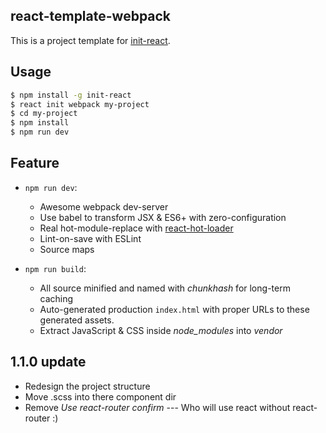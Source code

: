 ## react-template-webpack

This is a project template for [init-react](https://github.com/yeild/init-react).

## Usage

``` bash
$ npm install -g init-react
$ react init webpack my-project
$ cd my-project
$ npm install
$ npm run dev
```

## Feature
- `npm run dev`:
  - Awesome webpack dev-server
  - Use babel to transform JSX & ES6+ with zero-configuration
  - Real hot-module-replace with [react-hot-loader](https://www.npmjs.com/package/react-hot-loader)
  - Lint-on-save with ESLint
  - Source maps

- `npm run build`:
  - All source minified and named with *chunkhash* for long-term caching
  - Auto-generated production `index.html` with proper URLs to these generated assets.
  - Extract JavaScript & CSS inside *node_modules* into *vendor*

## 1.1.0 update
- Redesign the project structure
- Move .scss into there component dir
- Remove *Use react-router confirm* --- Who will use react without react-router :)
